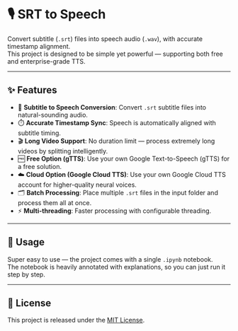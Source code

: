 # 🎙️ SRT to Speech

Convert subtitle (`.srt`) files into speech audio (`.wav`), with accurate timestamp alignment.  
This project is designed to be simple yet powerful — supporting both free and enterprise-grade TTS.

---

## ✨ Features

- 🔄 **Subtitle to Speech Conversion**: Convert `.srt` subtitle files into natural-sounding audio.  
- ⏱️ **Accurate Timestamp Sync**: Speech is automatically aligned with subtitle timing.  
- 🎬 **Long Video Support**: No duration limit — process extremely long videos by splitting intelligently.  
- 🆓 **Free Option (gTTS)**: Use your own Google Text-to-Speech (gTTS) for a free solution.  
- ☁️ **Cloud Option (Google Cloud TTS)**: Use your own Google Cloud TTS account for higher-quality neural voices.  
- 🗂️ **Batch Processing**: Place multiple `.srt` files in the input folder and process them all at once.  
- ⚡ **Multi-threading**: Faster processing with configurable threading.  

---

## 🚀 Usage

Super easy to use — the project comes with a single `.ipynb` notebook.  
The notebook is heavily annotated with explanations, so you can just run it step by step.  

---

## 📜 License

This project is released under the [MIT License](LICENSE).  
